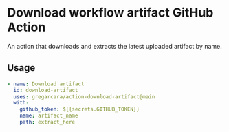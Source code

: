 # Download workflow artifact GitHub Action

An action that downloads and extracts the latest uploaded artifact by name.

## Usage

```yaml
- name: Download artifact
  id: download-artifact
  uses: gregarcara/action-download-artifact@main
  with:
    github_token: ${{secrets.GITHUB_TOKEN}}
    name: artifact_name
    path: extract_here
```
